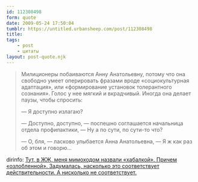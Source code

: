 ```yaml
---
id: 112308498
form: quote
date: 2009-05-24 17:50:04
tumblr: https://untitled.urbansheep.com/post/112308498
title: 
tags:
    - post
    - цитаты
layout: post-quote.njk
---
```


<blockquote>
<p>Милиционеры побаиваются Анну Анатольевну, потому что она свободно умеет оперировать фразами вроде «социокультурная адаптация», или «формирование установок толерантного сознания». Голос у нее мягкий и вкрадчивый. Иногда она делает паузы, чтобы спросить:</p>

<p>—&nbsp;Я доступно излагаю?</p>
<p>—&nbsp;Доступно, доступно, —&nbsp;поспешно соглашается начальница отдела профилактики, —&nbsp;Ну а по сути, по сути-то что?</p>
<p>—&nbsp;О, бля, —&nbsp;ласково улыбается Анна Анатольевна, —&nbsp;Я ж как раз об этом и говорю…</p>
</blockquote>

dirinfo: <a href="http://dirinfo.livejournal.com/1475.html">Тут, в ЖЖ, меня мимоходом назвали «хабалкой». Причем «озлобленной». Задумалась, насколько это соответствует действительности. А нисколько не соответствует.</a>
